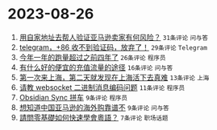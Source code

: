 # 2023-08-26

1. [用自家地址去帮人验证亚马逊卖家有何风险？](https://www.v2ex.com/t/968404) `31条评论` `问与答`
1. [telegram，+86 收不到验证码，放弃了！](https://www.v2ex.com/t/968408) `29条评论` `Telegram`
1. [今年一年的跑量超过之前四年了](https://www.v2ex.com/t/968406) `26条评论` `程序员`
1. [有什么好的便宜的充值流量的途径](https://www.v2ex.com/t/968403) `16条评论` `问与答`
1. [第一次来上海，第二天就发现在上海活下去真难](https://www.v2ex.com/t/968409) `13条评论` `上海`
1. [请教 websocket 二进制消息编码问题](https://www.v2ex.com/t/968420) `11条评论` `程序员`
1. [Obsidian Sync 拼车](https://www.v2ex.com/t/968424) `9条评论` `程序员`
1. [想知道中国亚马逊的海外购靠谱不](https://www.v2ex.com/t/968414) `9条评论` `问与答`
1. [請問零基礎如何快速學會粵語？](https://www.v2ex.com/t/968426) `7条评论` `职场话题`

